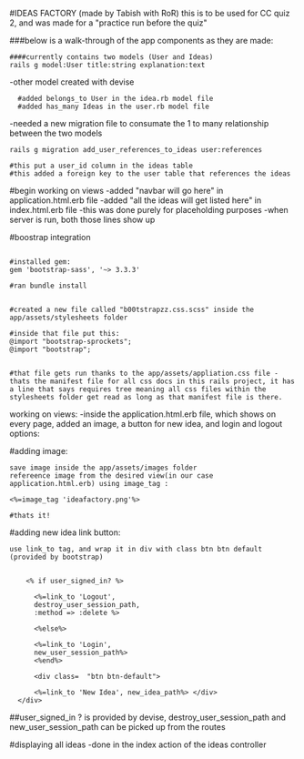 #IDEAS FACTORY (made by Tabish with RoR)
this is to be used for CC quiz 2, and was made for a "practice run before the quiz"

###below is a walk-through of the app components as they are made:

```shell
####currently contains two models (User and Ideas)
rails g model:User title:string explanation:text

```
-other model created with devise

```shell
  #added belongs_to User in the idea.rb model file
  #added has_many Ideas in the user.rb model file
```

-needed a new migration file to consumate the 1 to many relationship between the two models

```shell
rails g migration add_user_references_to_ideas user:references

#this put a user_id column in the ideas table
#this added a foreign key to the user table that references the ideas
```


#begin working on views
-added "navbar will go here" in application.html.erb file 
-added "all the ideas will get listed here" in index.html.erb file
-this was done purely for placeholding purposes
-when server is run, both those lines show up

#boostrap integration
```shell

#installed gem:
gem 'bootstrap-sass', '~> 3.3.3'

#ran bundle install


#created a new file called "b00tstrapzz.css.scss" inside the app/assets/stylesheets folder

#inside that file put this:
@import "bootstrap-sprockets";
@import "bootstrap";


#that file gets run thanks to the app/assets/appliation.css file - thats the manifest file for all css docs in this rails project, it has a line that says requires tree meaning all css files within the stylesheets folder get read as long as that manifest file is there.

```

working on views:
-inside the application.html.erb file, which shows on every page, added an image, a button for new idea, and login and logout options:

#adding image:
```shell
save image inside the app/assets/images folder
refereence image from the desired view(in our case application.html.erb) using image_tag :

<%=image_tag 'ideafactory.png'%>

#thats it!

```

#adding new idea link button:

```shell
use link_to tag, and wrap it in div with class btn btn default (provided by bootstrap)


    <% if user_signed_in? %>

      <%=link_to 'Logout', 
      destroy_user_session_path, 
      :method => :delete %>
      
      <%else%> 
      
      <%=link_to 'Login', 
      new_user_session_path%>
      <%end%>
      
      <div class=  "btn btn-default">

      <%=link_to 'New Idea', new_idea_path%> </div>
  </div>
```
##user_signed_in ? is provided by devise, destroy_user_session_path and new_user_session_path can be picked up from the routes

#displaying all ideas
-done in the index action of the ideas controller



